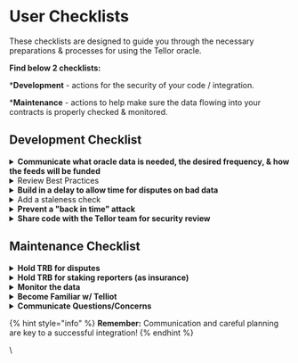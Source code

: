 # User Checklists

These checklists are designed to guide you through the necessary preparations & processes for using the Tellor oracle.&#x20;

**Find below 2 checklists:** &#x20;

\***Development** - actions for the security of your code / integration.&#x20;

\***Maintenance** - actions to help make sure the data flowing into your contracts is properly checked & monitored.

## Development Checklist

<details>

<summary><strong>Communicate what oracle data is needed, the desired frequency, &#x26; how the feeds will be funded</strong></summary>

This helps the Tellor team & reporters to better understand your needs. Feel free to ask for help & advice! This can be done by making an issue in the [dataSpecs repo](https://github.com/tellor-io/dataSpecs/tree/main), or by reaching out in [the Tellor discord](https://discord.gg/tellor).&#x20;

</details>

<details>

<summary>Review Best Practices </summary>

[This repository](https://github.com/tellor-io/best-practices-user/tree/main) is a reference implementation for integrating Tellor price feed data into your protocol. It demonstrates some best practices for using Tellor, including implementing a dispute time buffer and a data staleness check. It also mitigates back-in-time dispute attacks by caching the most recent value and timestamp.

</details>

<details>

<summary><strong>Build in a delay to allow time for disputes on bad data</strong></summary>

A reporter can submit any value at any time if they are willing to forfeit their staked TRB tokens.  By delaying use of a value, or by delaying the finality of functions that use the latest Tellor value, you can prevent the use of inaccurate data.\


**The best practice for reading Tellor data** is to use the`_getDataBefore` function with a buffer time that allows time for bad values to be disputed:

`_getDataBefore(_queryId,`**`block.timestamp - 20 minutes`**`);`\
&#x20;\
[This repo](https://github.com/tellor-io/tellor-caller-liquity/blob/main/contracts/TellorCaller.sol) is a great reference for integrating Tellor.

</details>

<details>

<summary>Add a staleness check</summary>

It's also best practice to require/check that the data is not too old for your use-case. For example:

`require(block.timestamp -`**`_timestampRetrieved < 24 hours`**`);`

</details>

<details>

<summary><strong>Prevent a "back in time" attack</strong></summary>

In the event where a Tellor value is disputed, the disputed value is removed & previous values remain. Prevent potential attackers from going back in time to find a desired value with a [check in your contracts](https://github.com/tellor-io/best-practices-user/blob/74c08870f81bbdbec773b36d5bf084f65da59927/contracts/TellorUser.sol#L57).  &#x20;

</details>

<details>

<summary><strong>Share code with the Tellor team for security review</strong>  </summary>

This step ensures the security of your code & allows the Tellor team to provide you with valuable feedback.

</details>

## Maintenance Checklist

<details>

<summary><strong>Hold TRB for disputes</strong></summary>

This ensures that you are ready to dispute any incorrect values that may occur in the oracle data feed.

</details>

<details>

<summary><strong>Hold TRB for staking reporters (as insurance)</strong></summary>

In the event of a critical situation, this allows you to act as the reporter of last resort for your protocol.

</details>

<details>

<summary><strong>Monitor the data</strong> </summary>

Monitoring clients like the Disputable Values Monitor / Auto-Disputer can be found in the Tellor github.

</details>

<details>

<summary><strong>Become Familiar w/ Telliot</strong> </summary>

Telliot is currently the standard open-source tool for reporting and interacting with Tellor's oracle network.

</details>

<details>

<summary><strong>Communicate Questions/Concerns</strong>  </summary>

To address your specific monitoring needs, it is important to communicate any questions or  concerns that arise with the Tellor team and they’ll be happy to address them all.

</details>

{% hint style="info" %}
**Remember:**  Communication and careful planning are key to a successful integration!
{% endhint %}



\
